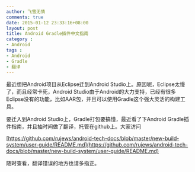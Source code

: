 ```yaml
---
author: 飞雪无情
comments: true
date: 2015-01-12 23:33:16+08:00
layout: post
title: Android Gradle插件中文指南
category : 
- Android
tags : 
- Android
- Gradle
- 翻译
---
```


最近想把Android项目从Eclipse迁到Android Studio上。原因呢，Eclipse太慢了，而且经常卡死，Android Studio由于Android的大力支持，已经有很多Eclipse没有的功能，比如AAR包，并且可以使用Gradle这个强大灵活的构建工具。

要迁入到Android Studio上，Gradle打包要搞懂，最近看了下Android Gradle插件指南，并且抽时间做了翻译，托管在github上。大家访问

[https://github.com/rujews/android-tech-docs/blob/master/new-build-system/user-guide/README.md](https://github.com/rujews/android-tech-docs/blob/master/new-build-system/user-guide/README.md)

随时查看，翻译错误的地方也请多指正。
